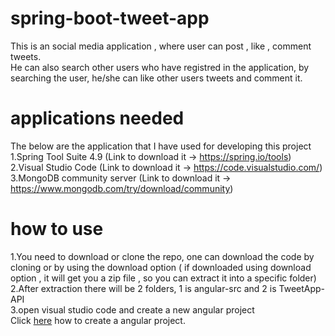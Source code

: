 # spring-boot-tweet-app

This is an social media application , where user can post , like , comment tweets.<br />
He can also search other users who have registred in the application, by searching the user, he/she can like other users tweets and comment it.<br />

# applications needed

The below are the application that I have used for developing this project<br />
1.Spring Tool Suite 4.9 (Link to download it -> https://spring.io/tools)<br />
2.Visual Studio Code (Link to download it -> https://code.visualstudio.com/)<br />
3.MongoDB community server (Link to download it -> https://www.mongodb.com/try/download/community)<br />

# how to use

1.You need to download or clone the repo, one can download the code by cloning or by using the download option ( if downloaded using download option , it will get you a zip file , so you can extract it into a specific folder)<br />
2.After extraction there will be 2 folders, 1 is angular-src and 2 is TweetApp-API<br />
3.open visual studio code and create a new angular project<br />
  Click [here](https://angular.io/tutorial/toh-pt0) how to create a angular project.



